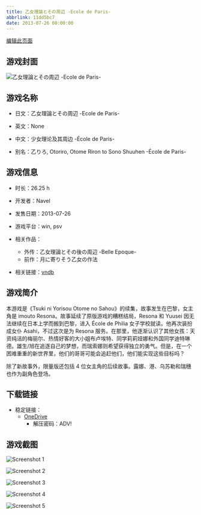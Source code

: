 ```yaml
---
title: 乙女理論とその周辺 -Ecole de Paris-
abbrlink: 11dd5bc7
date: 2013-07-26 00:00:00
---
```

[编辑此页面](https://github.com/ACG-3/ADV3-source/blob/main/source/_posts/games/%E4%B9%99%E5%A5%B3%E7%90%86%E8%AB%96%E3%81%A8%E3%81%9D%E3%81%AE%E5%91%A8%E8%BE%BA%20-Ecole%20de%20Paris-.md)

## 游戏封面

![乙女理論とその周辺 -Ecole de Paris-](https://pan.timero.xyz/onedrive/img_lib_001/%E4%B9%99%E5%A5%B3%E7%90%86%E8%AB%96%E3%81%A8%E3%81%9D%E3%81%AE%E5%91%A8%E8%BE%BA%20-Ecole%20de%20Paris-_cover.avif)


## 游戏名称

- 日文：乙女理論とその周辺 -Ecole de Paris-
- 英文：None
- 中文：少女理论及其周边 -École de Paris-

- 别名：乙りろ, Otoriro, Otome Riron to Sono Shuuhen -École de Paris-


## 游戏信息

- 时长：26.25 h
- 开发者：Navel
- 发售日期：2013-07-26
- 游戏平台：win, psv
- 相关作品：
   - 外传：乙女理論とその後の周辺 -Belle Epoque-
   - 前作：月に寄りそう乙女の作法

- 相关链接：[vndb](https://vndb.org/v12246)


## 游戏简介

本游戏是《Tsuki ni Yorisou Otome no Sahou》的续集，故事发生在巴黎，女主角是 imouto Resona。故事延续了原版游戏的糟糕结局，Resona 和 Yuusei 因无法继续在日本上学而搬到巴黎，进入 École de Philia 女子学校就读。他再次装扮成女仆 Asahi，不过这次是为 Resona 服务。在那里，他逐渐认识了其他女孩：天资纯洁的梅丽尔、热情好客的大小姐布卢埃特、同学莉莉娅娜和外国同学迪特琳德。雄生/旭在追逐自己的梦想，而瑞索娜则希望获得独立的勇气。但是，在一个困难重重的新世界里，他们的哥哥可能会追赶他们，他们能实现这些目标吗？

除了新故事外，限量版还包括 4 位女主角的后续故事。露娜、港、乌苏勒和瑞穗也作为副角色登场。




## 下载链接

- 稳定链接：
    - [OneDrive](https://pan.timero.xyz/onedrive/adv_lib_001/%E4%B9%99%E5%A5%B3%E7%90%86%E8%AB%96%E3%81%A8%E3%81%9D%E3%81%AE%E5%91%A8%E8%BE%BA%20-Ecole%20de%20Paris-)
        - 解压密码：ADV!



## 游戏截图


![Screenshot 1](https://pan.timero.xyz/onedrive/img_lib_001/%E4%B9%99%E5%A5%B3%E7%90%86%E8%AB%96%E3%81%A8%E3%81%9D%E3%81%AE%E5%91%A8%E8%BE%BA%20-Ecole%20de%20Paris-_Screenshot_1.avif)

![Screenshot 2](https://pan.timero.xyz/onedrive/img_lib_001/%E4%B9%99%E5%A5%B3%E7%90%86%E8%AB%96%E3%81%A8%E3%81%9D%E3%81%AE%E5%91%A8%E8%BE%BA%20-Ecole%20de%20Paris-_Screenshot_2.avif)

![Screenshot 3](https://pan.timero.xyz/onedrive/img_lib_001/%E4%B9%99%E5%A5%B3%E7%90%86%E8%AB%96%E3%81%A8%E3%81%9D%E3%81%AE%E5%91%A8%E8%BE%BA%20-Ecole%20de%20Paris-_Screenshot_3.avif)

![Screenshot 4](https://pan.timero.xyz/onedrive/img_lib_001/%E4%B9%99%E5%A5%B3%E7%90%86%E8%AB%96%E3%81%A8%E3%81%9D%E3%81%AE%E5%91%A8%E8%BE%BA%20-Ecole%20de%20Paris-_Screenshot_4.avif)

![Screenshot 5](https://pan.timero.xyz/onedrive/img_lib_001/%E4%B9%99%E5%A5%B3%E7%90%86%E8%AB%96%E3%81%A8%E3%81%9D%E3%81%AE%E5%91%A8%E8%BE%BA%20-Ecole%20de%20Paris-_Screenshot_5.avif)

